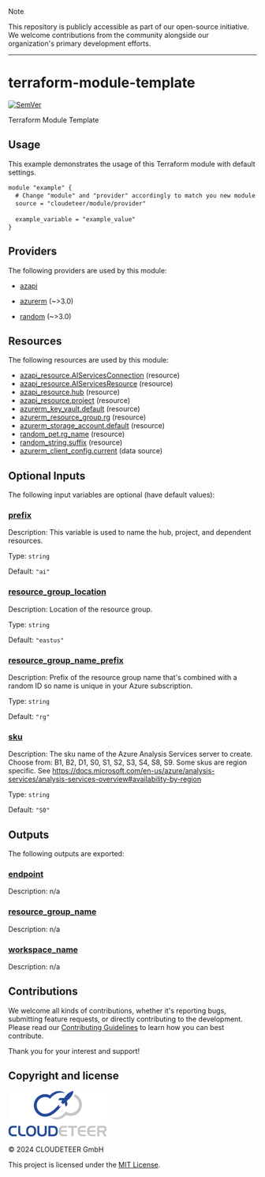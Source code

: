 <!-- markdownlint-disable first-line-h1 no-inline-html -->

> [!NOTE]
> This repository is publicly accessible as part of our open-source initiative. We welcome contributions from the community alongside our organization's primary development efforts.

---

# terraform-module-template

[![SemVer](https://img.shields.io/badge/SemVer-2.0.0-blue.svg)](https://github.com/cloudeteer/terraform-module-template/releases)

Terraform Module Template

<!-- BEGIN_TF_DOCS -->
## Usage

This example demonstrates the usage of this Terraform module with default settings.

```hcl
module "example" {
  # Change "module" and "provider" accordingly to match you new module
  source = "cloudeteer/module/provider"

  example_variable = "example_value"
}
```

## Providers

The following providers are used by this module:

- <a name="provider_azapi"></a> [azapi](#provider\_azapi)

- <a name="provider_azurerm"></a> [azurerm](#provider\_azurerm) (~>3.0)

- <a name="provider_random"></a> [random](#provider\_random) (~>3.0)



## Resources

The following resources are used by this module:

- [azapi_resource.AIServicesConnection](https://registry.terraform.io/providers/azure/azapi/latest/docs/resources/resource) (resource)
- [azapi_resource.AIServicesResource](https://registry.terraform.io/providers/azure/azapi/latest/docs/resources/resource) (resource)
- [azapi_resource.hub](https://registry.terraform.io/providers/azure/azapi/latest/docs/resources/resource) (resource)
- [azapi_resource.project](https://registry.terraform.io/providers/azure/azapi/latest/docs/resources/resource) (resource)
- [azurerm_key_vault.default](https://registry.terraform.io/providers/hashicorp/azurerm/latest/docs/resources/key_vault) (resource)
- [azurerm_resource_group.rg](https://registry.terraform.io/providers/hashicorp/azurerm/latest/docs/resources/resource_group) (resource)
- [azurerm_storage_account.default](https://registry.terraform.io/providers/hashicorp/azurerm/latest/docs/resources/storage_account) (resource)
- [random_pet.rg_name](https://registry.terraform.io/providers/hashicorp/random/latest/docs/resources/pet) (resource)
- [random_string.suffix](https://registry.terraform.io/providers/hashicorp/random/latest/docs/resources/string) (resource)
- [azurerm_client_config.current](https://registry.terraform.io/providers/hashicorp/azurerm/latest/docs/data-sources/client_config) (data source)


## Optional Inputs

The following input variables are optional (have default values):

### <a name="input_prefix"></a> [prefix](#input\_prefix)

Description: This variable is used to name the hub, project, and dependent resources.

Type: `string`

Default: `"ai"`

### <a name="input_resource_group_location"></a> [resource\_group\_location](#input\_resource\_group\_location)

Description: Location of the resource group.

Type: `string`

Default: `"eastus"`

### <a name="input_resource_group_name_prefix"></a> [resource\_group\_name\_prefix](#input\_resource\_group\_name\_prefix)

Description: Prefix of the resource group name that's combined with a random ID so name is unique in your Azure subscription.

Type: `string`

Default: `"rg"`

### <a name="input_sku"></a> [sku](#input\_sku)

Description: The sku name of the Azure Analysis Services server to create. Choose from: B1, B2, D1, S0, S1, S2, S3, S4, S8, S9. Some skus are region specific. See https://docs.microsoft.com/en-us/azure/analysis-services/analysis-services-overview#availability-by-region

Type: `string`

Default: `"S0"`

## Outputs

The following outputs are exported:

### <a name="output_endpoint"></a> [endpoint](#output\_endpoint)

Description: n/a

### <a name="output_resource_group_name"></a> [resource\_group\_name](#output\_resource\_group\_name)

Description: n/a

### <a name="output_workspace_name"></a> [workspace\_name](#output\_workspace\_name)

Description: n/a
<!-- END_TF_DOCS -->

## Contributions

We welcome all kinds of contributions, whether it's reporting bugs, submitting feature requests, or directly contributing to the development. Please read our [Contributing Guidelines](CONTRIBUTING.md) to learn how you can best contribute.

Thank you for your interest and support!

## Copyright and license

<img width=200 alt="Logo" src="https://raw.githubusercontent.com/cloudeteer/cdt-public/main/img/cdt_logo_orig_4c.svg">

© 2024 CLOUDETEER GmbH

This project is licensed under the [MIT License](LICENSE).
